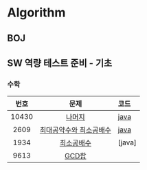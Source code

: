 # Algorithm

## BOJ

## SW 역량 테스트 준비 - 기초

### 수학  

| 번호 | 문제 | 코드 |
|:---:|:---:|:---|
| 10430 | [나머지](https://www.acmicpc.net/problem/10430) | [java](https://naver.com) |
| 2609 | [최대공약수와 최소공배수](https://www.acmicpc.net/problem/2609) | [java](https://naver.com) |
| 1934 | [최소공배수](https://www.acmicpc.net/problem/1934) | [java] |
| 9613 | [GCD합](https://www.acmicpc.net/problem/9613) |  | 
